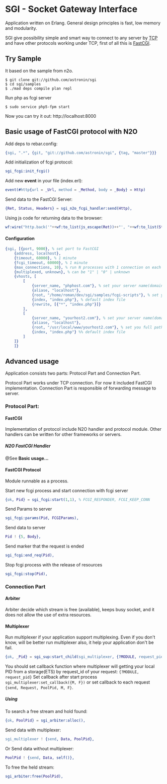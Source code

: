 # SGI - Socket Gateway Interface

Application written on Erlang. General design principles is fast, low memory and modularity.

SGI give possibility simple and smart way to connect to any server by [TCP](https://en.wikipedia.org/wiki/Transmission_Control_Protocol)
and have other protocols working under TCP, first of all this is [FastCGI](https://en.wikipedia.org/wiki/FastCGI).

## Try Sample
It based on the sample from n2o.

    $ git clone git://github.com/astronin/sgi
    $ cd sgi/samples
    $ ./mad deps compile plan repl

Run php as fcgi server

    $ sudo service php5-fpm start

Now you can try it out: http://localhost:8000

## Basic usage of FastCGI protocol with N2O

Add deps to rebar.config:
```erlang
{sgi, ".*", {git, "git://github.com/astronin/sgi", {tag, "master"}}}
```
Add initialization of fcgi protocol:
```erlang
sgi_fcgi:init_fcgi()
```
Add new **event** in your file (index.erl):
```erlang
event(#http{url = _Url, method = _Method, body = _Body} = Http)
```
Send data to the FastCGI Server:
```erlang
{Ret, Status, Headers} = sgi_n2o_fcgi_handler:send(Http),
```
Using js code for returning data to the browser:
```erlang
wf:wire("http.back('"++wf:to_list(js_escape(Ret))++"', "++wf:to_list(Status)++", "++wf:to_list(jsone:encode(Headers))++")");
```

#### Configuration
```erlang
{sgi, [{port, 9000}, % set port to FastCGI
    {address, localhost},
    {timeout, 60000}, % 1 minute
    {fcgi_timeout, 60000}, % 1 minute
    {max_connections, 10}, % run N processes with 1 connection on each process
    {multiplexed, unknown}, % can be "1" | "0" | unknown
    {vhosts, [
        [
            {server_name, "phphost.com"}, % set your server name(domain), for local tests add line "127.0.0.1 phphost.com" into "/etc/hosts" (in Linux), "C:\Windows\System32\drivers\etc\hosts"(in Windows)
            {aliase, "localhost"},
            {root, "/home/roman/dev/sgi/samples/fcgi-scripts"}, % set you FULL path to your codes
            {index, "index.php"}, % default index file
            {rewrite, [{"*", "index.php"}]}
        ],
        [
            {server_name, "yourhost2.com"}, % set your server name(domain)
            {aliase, "localhost"},
            {root, "/usr/local/www/yourhost2.com"}, % set you full path to your codes
            {index, "index.php"} %% default index file
        ]
    ]}
    ]}
```

## Advanced usage 

Application consists two parts: Protocol Part and Connection Part.

Protocol Part works under TCP connection. For now it included FastCGI implementation.
Connection Part is responsible of forwarding message to server.

### Protocol Part:

#### FastCGI
Implementation of protocol include N2O handler and protocol module. 
Other handlers can be written for other frameworks or servers.

##### N2O FastCGI Handler

@See **Basic usage...**

#### FastCGI Protocol
Module runnable as a process.

Start new fcgi process and start connection with fcgi server
```erlang
{ok, Pid} = sgi_fcgi:start(1,1), % FCGI_RESPONDER, FCGI_KEEP_CONN
```
Send Params to server
```erlang 
sgi_fcgi:params(Pid, FCGIParams),
```
Send data to server
```erlang
Pid ! {5, Body},
```
Send marker that the request is ended
```erlang
sgi_fcgi:end_req(Pid),
```
Stop fcgi process with the release of resources
```erlang
sgi_fcgi:stop(Pid),
```


### Connection Part

#### Arbiter
Arbiter decide which stream is free (available), keeps busy socket,
and it does not allow the use of extra resources.

#### Multiplexer

Run multiplexer if your application support multiplexing. Even if you don't know,
will be better run multiplexer also, it help your application don't be fail.

```erlang
{ok, _Pid} = sgi_sup:start_child(sgi_multiplexer, {?MODULE, request_pid})
```

You should set callback function where multiplexer will getting your local PID 
from a storage(ETS) by request_id of your request: `{?MODULE, request_pid}`
Set callback after start process `sgi_multiplexer:set_callback({M, F})` or 
set callback to each request `{send, Request, PoolPid, M, F}`.

##### Using
To search a free stream and hold found:
```erlang
{ok, PoolPid} = sgi_arbiter:alloc(),
```
Send data with multiplexer:
```erlang
sgi_multiplexer ! {send, Data, PoolPid},
```
Or Send data without multiplexer:
```erlang
PoolPid ! {send, Data, self()},
```
To free the held stream:
```erlang
sgi_arbiter:free(PoolPid),
```